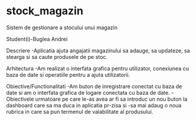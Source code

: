 # stock_magazin
Sistem de gestionare a stocului unui magazin


Student(i)-Buglea Andrei


Descriere
-Aplicatia ajuta angajatii magazinului sa adauge, sa updateze, sa stearga si sa caute produsele de pe stoc.


Arhitectura
-Am realizat o interfata grafica pentru utilizator, conexiunea cu baza de date si operatiile pentru a ajuta utilizatorii.

Obiective/Functionalitati
-Am buton de inregistrare conectat cu baza de date si am o interfata grafica de logare conectata cu baza de date. -Obiectivele urmatoare pe care le-as avea ar fi sa introduc un nou buton la dashboard care sa ma duca in aplicatia pr-zisa si -sa mai adaug o noua rubrica in care sa pun termenul de valabilitate al produsului.
